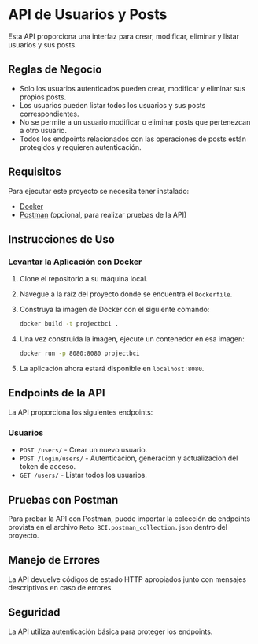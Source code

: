 # API de Usuarios y Posts

Esta API proporciona una interfaz para crear, modificar, eliminar y listar usuarios y sus posts.

## Reglas de Negocio

- Solo los usuarios autenticados pueden crear, modificar y eliminar sus propios posts.
- Los usuarios pueden listar todos los usuarios y sus posts correspondientes.
- No se permite a un usuario modificar o eliminar posts que pertenezcan a otro usuario.
- Todos los endpoints relacionados con las operaciones de posts están protegidos y requieren autenticación.

## Requisitos

Para ejecutar este proyecto se necesita tener instalado:

- [Docker](https://www.docker.com/)
- [Postman](https://www.postman.com/) (opcional, para realizar pruebas de la API)

## Instrucciones de Uso

### Levantar la Aplicación con Docker

1. Clone el repositorio a su máquina local.
2. Navegue a la raíz del proyecto donde se encuentra el `Dockerfile`.
3. Construya la imagen de Docker con el siguiente comando:
   ```bash
   docker build -t projectbci .
4. Una vez construida la imagen, ejecute un contenedor en esa imagen:

    ```bash
   docker run -p 8080:8080 projectbci

5. La aplicación ahora estará disponible en `localhost:8080`.

## Endpoints de la API

La API proporciona los siguientes endpoints:

### Usuarios

- `POST /users/` - Crear un nuevo usuario.
- `POST /login/users/` - Autenticacion, generacion y actualizacion del token de acceso.
- `GET /users/` - Listar todos los usuarios.

## Pruebas con Postman

Para probar la API con Postman, puede importar la colección de endpoints provista en el archivo `Reto BCI.postman_collection.json` dentro del proyecto.

## Manejo de Errores

La API devuelve códigos de estado HTTP apropiados junto con mensajes descriptivos en caso de errores.

## Seguridad

La API utiliza autenticación básica para proteger los endpoints.

